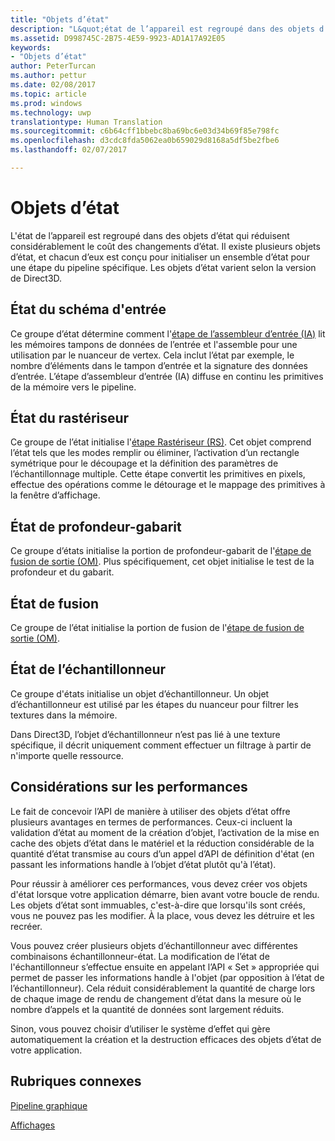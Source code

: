 ```yaml
---
title: "Objets d’état"
description: "L&quot;état de l’appareil est regroupé dans des objets d’état qui réduisent considérablement le coût des changements d’état. Il existe plusieurs objets d’état, et chacun d’eux est conçu pour initialiser un ensemble d’état pour une étape du pipeline spécifique. Les objets d’état varient selon la version de Direct3D."
ms.assetid: D998745C-2B75-4E59-9923-AD1A17A92E05
keywords:
- "Objets d’état"
author: PeterTurcan
ms.author: pettur
ms.date: 02/08/2017
ms.topic: article
ms.prod: windows
ms.technology: uwp
translationtype: Human Translation
ms.sourcegitcommit: c6b64cff1bbebc8ba69bc6e03d34b69f85e798fc
ms.openlocfilehash: d3cdc8fda5062ea0b659029d8168a5df5be2fbe6
ms.lasthandoff: 02/07/2017

---
```


# <a name="state-objects"></a>Objets d’état


L'état de l’appareil est regroupé dans des objets d’état qui réduisent considérablement le coût des changements d’état. Il existe plusieurs objets d’état, et chacun d’eux est conçu pour initialiser un ensemble d’état pour une étape du pipeline spécifique. Les objets d’état varient selon la version de Direct3D.

## <a name="span-idinputlayoutspanspan-idinputlayoutspanspan-idinputlayoutspaninput-layout-state"></a><span id="Input_Layout"></span><span id="input_layout"></span><span id="INPUT_LAYOUT"></span>État du schéma d'entrée


Ce groupe d’état détermine comment l'[étape de l’assembleur d’entrée (IA)](input-assembler-stage--ia-.md) lit les mémoires tampons de données de l’entrée et l'assemble pour une utilisation par le nuanceur de vertex. Cela inclut l’état par exemple, le nombre d’éléments dans le tampon d’entrée et la signature des données d’entrée. L’étape d’assembleur d’entrée (IA) diffuse en continu les primitives de la mémoire vers le pipeline.

## <a name="span-idrasterizerspanspan-idrasterizerspanspan-idrasterizerspanrasterizer-state"></a><span id="Rasterizer"></span><span id="rasterizer"></span><span id="RASTERIZER"></span>État du rastériseur


Ce groupe de l’état initialise l'[étape Rastériseur (RS)](rasterizer-stage--rs-.md). Cet objet comprend l’état tels que les modes remplir ou éliminer, l’activation d’un rectangle symétrique pour le découpage et la définition des paramètres de l’échantillonnage multiple. Cette étape convertit les primitives en pixels, effectue des opérations comme le détourage et le mappage des primitives à la fenêtre d’affichage.

## <a name="span-iddepthstencilspanspan-iddepthstencilspanspan-iddepthstencilspandepth-stencil-state"></a><span id="DepthStencil"></span><span id="depthstencil"></span><span id="DEPTHSTENCIL"></span>État de profondeur-gabarit


Ce groupe d’états initialise la portion de profondeur-gabarit de l'[étape de fusion de sortie (OM)](output-merger-stage--om-.md). Plus spécifiquement, cet objet initialise le test de la profondeur et du gabarit.

## <a name="span-idblendspanspan-idblendspanspan-idblendspanblend-state"></a><span id="Blend"></span><span id="blend"></span><span id="BLEND"></span>État de fusion


Ce groupe de l’état initialise la portion de fusion de l'[étape de fusion de sortie (OM)](output-merger-stage--om-.md).

## <a name="span-idsamplerspanspan-idsamplerspanspan-idsamplerspansampler-state"></a><span id="Sampler"></span><span id="sampler"></span><span id="SAMPLER"></span>État de l’échantillonneur


Ce groupe d'états initialise un objet d’échantillonneur. Un objet d’échantillonneur est utilisé par les étapes du nuanceur pour filtrer les textures dans la mémoire.

Dans Direct3D, l’objet d’échantillonneur n’est pas lié à une texture spécifique, il décrit uniquement comment effectuer un filtrage à partir de n'importe quelle ressource.

## <a name="span-idperformanceconsiderationsspanspan-idperformanceconsiderationsspanspan-idperformanceconsiderationsspanperformance-considerations"></a><span id="Performance_Considerations"></span><span id="performance_considerations"></span><span id="PERFORMANCE_CONSIDERATIONS"></span>Considérations sur les performances


Le fait de concevoir l’API de manière à utiliser des objets d’état offre plusieurs avantages en termes de performances. Ceux-ci incluent la validation d’état au moment de la création d’objet, l’activation de la mise en cache des objets d’état dans le matériel et la réduction considérable de la quantité d’état transmise au cours d’un appel d’API de définition d'état (en passant les informations handle à l’objet d’état plutôt qu'à l’état).

Pour réussir à améliorer ces performances, vous devez créer vos objets d'état lorsque votre application démarre, bien avant votre boucle de rendu. Les objets d’état sont immuables, c'est-à-dire que lorsqu'ils sont créés, vous ne pouvez pas les modifier. À la place, vous devez les détruire et les recréer.

Vous pouvez créer plusieurs objets d’échantillonneur avec différentes combinaisons échantillonneur-état. La modification de l’état de l'échantillonneur s’effectue ensuite en appelant l’API « Set » appropriée qui permet de passer les informations handle à l'objet (par opposition à l’état de l’échantillonneur). Cela réduit considérablement la quantité de charge lors de chaque image de rendu de changement d’état dans la mesure où le nombre d’appels et la quantité de données sont largement réduits.

Sinon, vous pouvez choisir d’utiliser le système d’effet qui gère automatiquement la création et la destruction efficaces des objets d’état de votre application.

## <a name="span-idrelated-topicsspanrelated-topics"></a><span id="related-topics"></span>Rubriques connexes


[Pipeline graphique](graphics-pipeline.md)

[Affichages](views.md)

 

 





